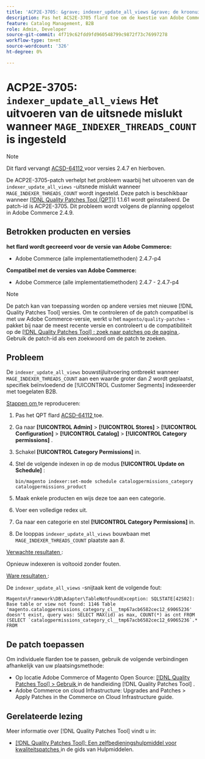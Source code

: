 ```yaml
---
title: 'ACP2E-3705: &grave; indexer_update_all_views &grave; de kroonuitvoering ontbreekt wanneer &grave; MAGE_INDEXER_THREADS_COUNT wordt geplaatst'
description: Pas het ACS2E-3705 flard toe om de kwestie van Adobe Commerce te bevestigen waar de &grave; indexer_update_all_views' kroonuitvoering ontbreekt wanneer &grave; MAGE_INDEXER_THREADS_COUNT &grave; wordt geplaatst.
feature: Catalog Management, B2B
role: Admin, Developer
source-git-commit: 4f719c62fdd9fd960548799c9872f73c76997278
workflow-type: tm+mt
source-wordcount: '326'
ht-degree: 0%

---
```



# ACP2E-3705: `indexer_update_all_views` Het uitvoeren van de uitsnede mislukt wanneer `MAGE_INDEXER_THREADS_COUNT` is ingesteld

>[!NOTE]
>
>Dit flard vervangt [ ACSD-64112 ](/help/tools/quality-patches-tool/patches-available-in-qpt/v1-1-59/acsd-64112-indexer-update-all-views-cron-execution-fails.md) voor versies 2.4.7 en hierboven.

De ACP2E-3705-patch verhelpt het probleem waarbij het uitvoeren van de `indexer_update_all_views` -uitsnede mislukt wanneer `MAGE_INDEXER_THREADS_COUNT` wordt ingesteld. Deze patch is beschikbaar wanneer [[!DNL Quality Patches Tool (QPT)]](/help/tools/quality-patches-tool/quality-patches-tool-to-self-serve-quality-patches.md) 1.1.61 wordt geïnstalleerd. De patch-id is ACP2E-3705. Dit probleem wordt volgens de planning opgelost in Adobe Commerce 2.4.9.

## Betrokken producten en versies

**het flard wordt gecreeerd voor de versie van Adobe Commerce:**

* Adobe Commerce (alle implementatiemethoden) 2.4.7-p4

**Compatibel met de versies van Adobe Commerce:**

* Adobe Commerce (alle implementatiemethoden) 2.4.7 - 2.4.7-p4

>[!NOTE]
>
>De patch kan van toepassing worden op andere versies met nieuwe [!DNL Quality Patches Tool] versies. Om te controleren of de patch compatibel is met uw Adobe Commerce-versie, werkt u het `magento/quality-patches` -pakket bij naar de meest recente versie en controleert u de compatibiliteit op de [[!DNL Quality Patches Tool] : zoek naar patches op de pagina ](https://experienceleague.adobe.com/tools/commerce-quality-patches/index.html?lang=nl-NL) . Gebruik de patch-id als een zoekwoord om de patch te zoeken.

## Probleem

De `indexer_update_all_views` bouwstijluitvoering ontbreekt wanneer `MAGE_INDEXER_THREADS_COUNT` aan een waarde groter dan *2* wordt geplaatst, specifiek beïnvloedend de [!UICONTROL Customer Segments] indexeerder met toegelaten B2B.

<u> Stappen om </u> te reproduceren:

1. Pas het QPT flard [ ACSD-64112 ](/help/tools/quality-patches-tool/patches-available-in-qpt/v1-1-59/acsd-64112-indexer-update-all-views-cron-execution-fails.md) toe.
1. Ga naar **[!UICONTROL Admin]** > **[!UICONTROL Stores]** > **[!UICONTROL Configuration]** > **[!UICONTROL Catalog]** > **[!UICONTROL Category permissions]** .
1. Schakel **[!UICONTROL Category Permissions]** in.
1. Stel de volgende indexen in op de modus **[!UICONTROL Update on Schedule]** :

   ```
   bin/magento indexer:set-mode schedule catalogpermissions_category catalogpermissions_product
   ```

1. Maak enkele producten en wijs deze toe aan een categorie.
1. Voer een volledige redex uit.
1. Ga naar een categorie en stel **[!UICONTROL Category Permissions]** in.
1. De looppas `indexer_update_all_views` bouwbaan met `MAGE_INDEXER_THREADS_COUNT` plaatste aan *8*.

<u> Verwachte resultaten </u>:

Opnieuw indexeren is voltooid zonder fouten.

<u> Ware resultaten </u>:

De `indexer_update_all_views` -snijtaak kent de volgende fout:

```
Magento\Framework\DB\Adapter\TableNotFoundException: SQLSTATE[42S02]: Base table or view not found: 1146 Table 'magento.catalogpermissions_category_cl__tmp67acb6582cec12_69065236' doesn't exist, query was: SELECT MAX(id) as max, COUNT(*) as cnt FROM (SELECT `catalogpermissions_category_cl__tmp67acb6582cec12_69065236`.* FROM
```


## De patch toepassen

Om individuele flarden toe te passen, gebruik de volgende verbindingen afhankelijk van uw plaatsingsmethode:

* Op locatie Adobe Commerce of Magento Open Source: [[!DNL Quality Patches Tool] > Gebruik ](/help/tools/quality-patches-tool/usage.md) in de handleiding [!DNL Quality Patches Tool] .
* Adobe Commerce on cloud Infrastructure: Upgrades and Patches > Apply Patches in the Commerce on Cloud Infrastructure guide.

## Gerelateerde lezing

Meer informatie over [!DNL Quality Patches Tool] vindt u in:

* [[!DNL Quality Patches Tool]: Een zelfbedieningshulpmiddel voor kwaliteitspatches ](/help/tools/quality-patches-tool/quality-patches-tool-to-self-serve-quality-patches.md) in de gids van Hulpmiddelen.
